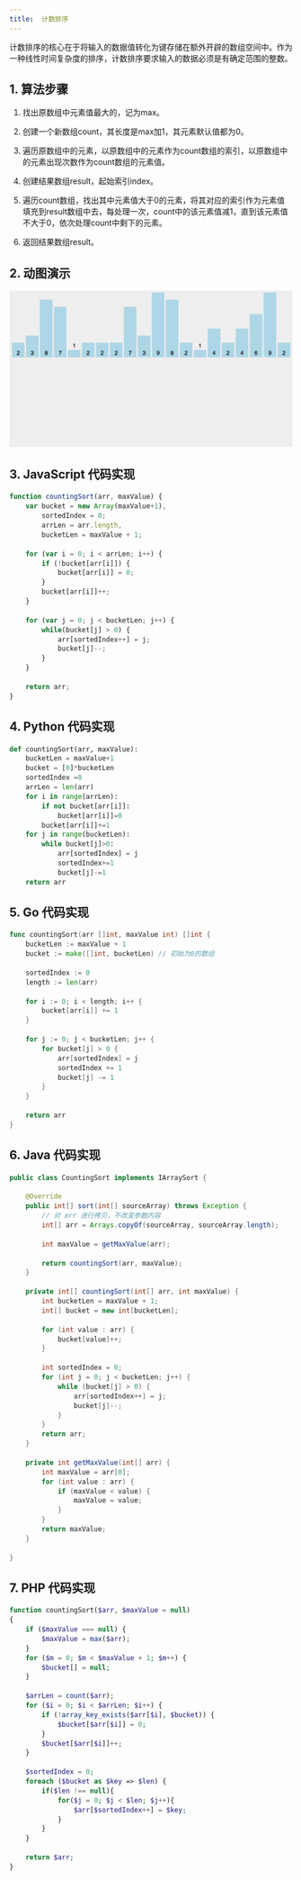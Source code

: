 ```yaml
---
title:  计数排序
---
```


计数排序的核心在于将输入的数据值转化为键存储在额外开辟的数组空间中。作为一种线性时间复杂度的排序，计数排序要求输入的数据必须是有确定范围的整数。


## 1. 算法步骤

1. 找出原数组中元素值最大的，记为max。

2. 创建一个新数组count，其长度是max加1，其元素默认值都为0。

3. 遍历原数组中的元素，以原数组中的元素作为count数组的索引，以原数组中的元素出现次数作为count数组的元素值。

4. 创建结果数组result，起始索引index。

5. 遍历count数组，找出其中元素值大于0的元素，将其对应的索引作为元素值填充到result数组中去，每处理一次，count中的该元素值减1，直到该元素值不大于0，依次处理count中剩下的元素。

6. 返回结果数组result。

## 2. 动图演示

![动图演示](res/countingSort.gif)

## 3. JavaScript 代码实现

```js
function countingSort(arr, maxValue) {
    var bucket = new Array(maxValue+1),
        sortedIndex = 0;
        arrLen = arr.length,
        bucketLen = maxValue + 1;

    for (var i = 0; i < arrLen; i++) {
        if (!bucket[arr[i]]) {
            bucket[arr[i]] = 0;
        }
        bucket[arr[i]]++;
    }

    for (var j = 0; j < bucketLen; j++) {
        while(bucket[j] > 0) {
            arr[sortedIndex++] = j;
            bucket[j]--;
        }
    }

    return arr;
}
```

## 4. Python 代码实现


```python
def countingSort(arr, maxValue):
    bucketLen = maxValue+1
    bucket = [0]*bucketLen
    sortedIndex =0
    arrLen = len(arr)
    for i in range(arrLen):
        if not bucket[arr[i]]:
            bucket[arr[i]]=0
        bucket[arr[i]]+=1
    for j in range(bucketLen):
        while bucket[j]>0:
            arr[sortedIndex] = j
            sortedIndex+=1
            bucket[j]-=1
    return arr
```

## 5. Go 代码实现

```go
func countingSort(arr []int, maxValue int) []int {
	bucketLen := maxValue + 1
	bucket := make([]int, bucketLen) // 初始为0的数组

	sortedIndex := 0
	length := len(arr)

	for i := 0; i < length; i++ {
		bucket[arr[i]] += 1
	}

	for j := 0; j < bucketLen; j++ {
		for bucket[j] > 0 {
			arr[sortedIndex] = j
			sortedIndex += 1
			bucket[j] -= 1
		}
	}

	return arr
}
```

## 6. Java 代码实现

```java
public class CountingSort implements IArraySort {

    @Override
    public int[] sort(int[] sourceArray) throws Exception {
        // 对 arr 进行拷贝，不改变参数内容
        int[] arr = Arrays.copyOf(sourceArray, sourceArray.length);

        int maxValue = getMaxValue(arr);

        return countingSort(arr, maxValue);
    }

    private int[] countingSort(int[] arr, int maxValue) {
        int bucketLen = maxValue + 1;
        int[] bucket = new int[bucketLen];

        for (int value : arr) {
            bucket[value]++;
        }

        int sortedIndex = 0;
        for (int j = 0; j < bucketLen; j++) {
            while (bucket[j] > 0) {
                arr[sortedIndex++] = j;
                bucket[j]--;
            }
        }
        return arr;
    }

    private int getMaxValue(int[] arr) {
        int maxValue = arr[0];
        for (int value : arr) {
            if (maxValue < value) {
                maxValue = value;
            }
        }
        return maxValue;
    }

}
```

## 7. PHP 代码实现

```php
function countingSort($arr, $maxValue = null)
{
    if ($maxValue === null) {
        $maxValue = max($arr);
    }
    for ($m = 0; $m < $maxValue + 1; $m++) {
        $bucket[] = null;
    }

    $arrLen = count($arr);
    for ($i = 0; $i < $arrLen; $i++) {
        if (!array_key_exists($arr[$i], $bucket)) {
            $bucket[$arr[$i]] = 0;
        }
        $bucket[$arr[$i]]++;
    }

    $sortedIndex = 0;
    foreach ($bucket as $key => $len) {
        if($len !== null){
            for($j = 0; $j < $len; $j++){
                $arr[$sortedIndex++] = $key;
            }
        }
    }

    return $arr;
}
```
